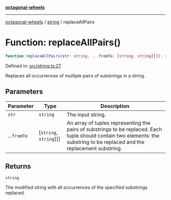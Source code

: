 [**octagonal-wheels**](../../../../README.md)

***

[octagonal-wheels](../../../../globals.md) / [string](../README.md) / replaceAllPairs

# Function: replaceAllPairs()

```ts
function replaceAllPairs(str: string, ...fromTo: [string, string][]): string;
```

Defined in: [src/string.ts:27](https://github.com/vrtmrz/octagonal-wheels/blob/main/src/string.ts#L27)

Replaces all occurrences of multiple pairs of substrings in a string.

## Parameters

| Parameter | Type | Description |
| ------ | ------ | ------ |
| `str` | `string` | The input string. |
| ...`fromTo` | \[`string`, `string`\][] | An array of tuples representing the pairs of substrings to be replaced. Each tuple should contain two elements: the substring to be replaced and the replacement substring. |

## Returns

`string`

The modified string with all occurrences of the specified substrings replaced.
